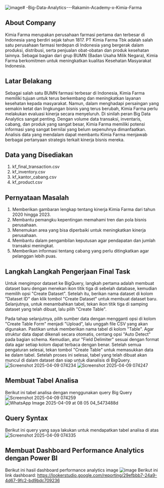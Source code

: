 ![image](https://github.com/user-attachments/assets/02d94c98-4b04-4600-aa1d-1bfc230fc1f6)# -Big-Data-Analytics---Rakamin-Academy-x-Kimia-Farma
## About Company
Kimia Farma merupakan perusahaan farmasi pertama dan terbesar di Indonesia yang berdiri sejak tahun 1817. PT Kimia Farma Tbk adalah salah satu perusahaan farmasi terdepan di Indonesia yang bergerak dalam produksi, distribusi, serta penjualan obat-obatan dan produk kesehatan lainnya. Sebagai bagian dari grup BUMN (Badan Usaha Milik Negara), Kimia Farma berkomitmen untuk meningkatkan kualitas Kesehatan Masyarakat Indonesia.

## Latar Belakang
Sebagai salah satu BUMN farmasi terbesar di Indonesia, Kimia Farma memiliki tujuan untuk terus berkembang dan meningkatkan layanan kesehatan kepada masyarakat. Namun, dalam menghadapi persaingan yang semakin ketat dan lingkungan bisnis yang terus berubah, Kimia Farma perlu melakukan evaluasi kinerja secara menyeluruh. Di sinilah peran Big Data Analytics sangat penting. Dengan volume data transaksi, inventaris, cabang, dan produk yang sangat besar, Kimia Farma memiliki potensi informasi yang sangat bernilai yang belum sepenuhnya dimanfaatkan. Analisis data yang mendalam dapat membantu Kimia Farma menjawab berbagai pertanyaan strategis terkait kinerja bisnis mereka.

## Data yang Disediakan
1. kf_final_transaction.csv
2. kf_inventory.csv
3. kf_kantor_cabang.csv
4. kf_product.csv

## Pernyataan Masalah
1. Memberikan gambaran lengkap tentang kinerja Kimia Farma dari tahun 2020 hingga 2023.
2. Membantu pemangku kepentingan memahami tren dan pola bisnis perusahaan.
3. Menemukan area yang bisa diperbaiki untuk meningkatkan kinerja perusahaan.
4. Membantu dalam pengambilan keputusan agar pendapatan dan jumlah transaksi meningkat.
5. Memberikan informasi tentang cabang yang perlu ditingkatkan agar pelanggan lebih puas.

## Langkah Langkah Pengerjaan Final Task
Untuk mengimpor dataset ke BigQuery, langkah pertama adalah membuat dataset baru dengan menekan ikon titik tiga di sebelah database, kemudian memilih opsi "Create Dataset". Setelah itu, berikan nama dataset di kolom "Dataset ID" dan klik tombol "Create Dataset" untuk membuat dataset baru. Selanjutnya, untuk menambahkan tabel, tekan ikon titik tiga di samping dataset yang telah dibuat, lalu pilih "Create Table".

Pada tahap selanjutnya, pilih sumber data dengan mengganti opsi di kolom "Create Table Form" menjadi "Upload", lalu unggah file CSV yang akan digunakan. Pastikan untuk memberikan nama tabel di kolom "Table". Agar struktur data dapat dikenali secara otomatis, centang opsi "Auto Detect" pada bagian schema. Kemudian, atur "Field Delimiter" sesuai dengan format data agar setiap kolom dapat terbaca dengan benar. Setelah semua pengaturan selesai, tekan tombol "Create Table" untuk memasukkan data ke dalam tabel. Setelah proses ini selesai, tabel yang telah dibuat akan muncul di dalam dataset dan siap untuk dianalisis di BigQuery.
![Screenshot 2025-04-09 074234](https://github.com/user-attachments/assets/52e31557-413d-415e-89bc-2ef72aadbafc)
![Screenshot 2025-04-09 074247](https://github.com/user-attachments/assets/8e3d4cae-03a3-410f-9159-644a5cb07882)

## Membuat Tabel Analisa
Berikut ini tabel analisa dengan menggunakan query Big Query
![Screenshot 2025-04-09 074259](https://github.com/user-attachments/assets/70794b48-81ab-49e5-bb64-8699ea8e04fa)
![WhatsApp Image 2025-04-09 at 08 05 04_5473488d](https://github.com/user-attachments/assets/8f2d7d28-1d9f-4ce4-b5f4-15347f02894f)

## Query Syntax
Berikut ini query yang saya lakukan untuk mendapatkan tabel analisa di atas 
![Screenshot 2025-04-09 074335](https://github.com/user-attachments/assets/880a8458-2912-4ba1-aafb-6f2635c60406)

## Membuat Dashboard Performance Analytics dengan Power BI
Berikut ini hasil dashboard performance analytics image
![image](https://github.com/user-attachments/assets/d1fac761-f0b8-4633-a905-3370f901c68d)
Berikut ini link dashboard: https://lookerstudio.google.com/reporting/29efbbb7-24a9-4d67-9fc2-bd9bdc709236





